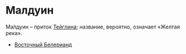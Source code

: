 # Малдуин

Ма́лдуин – приток [Тейглина](Тейглин.md); название, вероятно, означает «Желтая
река».


*   [Восточный Белерианд](Восточный%20Белерианд.md)
